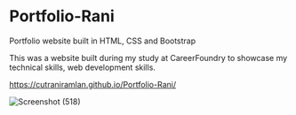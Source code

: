 # Portfolio-Rani


Portfolio website built in HTML, CSS and Bootstrap

This was a website built during my study at CareerFoundry to showcase my technical skills, web development skills.

https://cutraniramlan.github.io/Portfolio-Rani/

![Screenshot (518)](https://user-images.githubusercontent.com/114728973/227260076-cdf04674-e67e-47e6-944e-9e8a53d5c40f.png)
